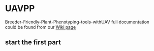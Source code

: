 # UAVPP
Breeder-Friendly-Plant-Phenotyping-tools-withUAV
full documentation could be found from our [Wiki page](https://github.com/oceam/UAVPP/wiki)
## start the first part


